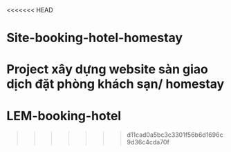 <<<<<<< HEAD
# Site-booking-hotel-homestay

Project xây dựng website sàn giao dịch đặt phòng khách sạn/ homestay
=======
# LEM-booking-hotel
>>>>>>> d11cad0a5bc3c3301f56b6d1696c9d36c4cda70f
